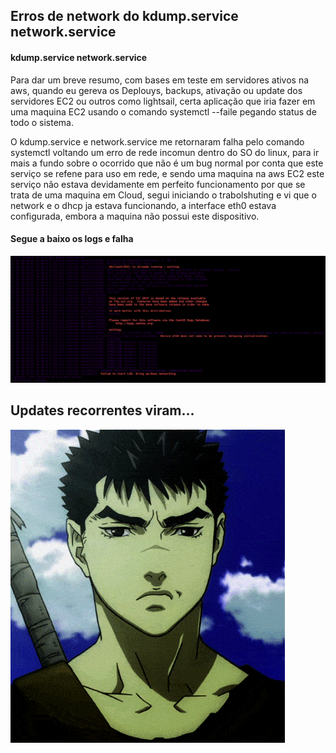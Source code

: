 ## **Erros de network do kdump.service network.service**









 
#### kdump.service network.service


 
 
 Para dar um breve resumo, com bases em teste em servidores ativos na aws, quando eu gereva os Deplouys, backups, ativação ou update dos servidores EC2 ou outros como lightsail, certa aplicação que iria fazer em uma maquina EC2 usando o comando systemctl --faile pegando status de todo o sistema.
 


 O kdump.service e network.service me retornaram falha pelo comando systemctl voltando um erro de rede incomun dentro do SO do linux, para ir mais a fundo sobre o ocorrido que não é um bug normal por conta que este serviço se refene para uso em rede, e sendo uma maquina na aws EC2 este serviço não estava devidamente em perfeito funcionamento por que se trata de uma maquina em Cloud, segui iniciando o trabolshuting e vi que o network e o dhcp ja estava funcionando, a interface eth0 estava configurada, embora a maquina não possui este dispositivo.


 #### Segue a baixo os logs e falha




![](./log_faile.png)







## Updates recorrentes viram...



![](./icegif-194.gif)